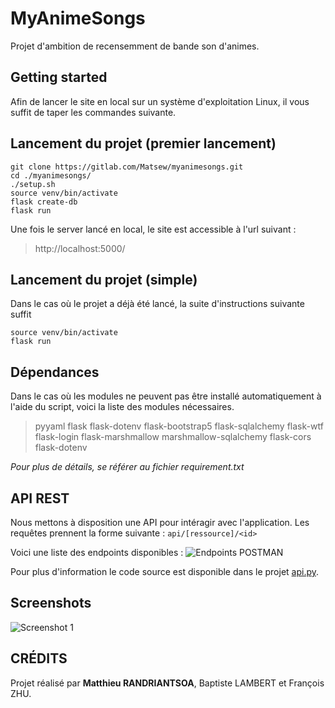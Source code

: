 # MyAnimeSongs

Projet d'ambition de recensemment de bande son d'animes. 

## Getting started

Afin de lancer le site en local sur un système d'exploitation Linux, il vous suffit de taper les commandes suivante.

## Lancement du projet (premier lancement)

```
git clone https://gitlab.com/Matsew/myanimesongs.git
cd ./myanimesongs/
./setup.sh
source venv/bin/activate
flask create-db
flask run
```

Une fois le server lancé en local, le site est accessible à l'url suivant :

> http://localhost:5000/

## Lancement du projet (simple)

Dans le cas où le projet a déjà été lancé, la suite d'instructions suivante suffit 

```
source venv/bin/activate
flask run
```

## Dépendances

Dans le cas où les modules ne peuvent pas être installé automatiquement à l'aide du script, voici la liste des modules nécessaires.

> pyyaml
> flask
> flask-dotenv
> flask-bootstrap5
> flask-sqlalchemy
> flask-wtf
> flask-login
> flask-marshmallow
> marshmallow-sqlalchemy
> flask-cors
> flask-dotenv

*Pour plus de détails, se référer au fichier requirement.txt*

## API REST

Nous mettons à disposition une API pour intéragir avec l'application. 
Les requêtes prennent la forme suivante : `api/[ressource]/<id>`

Voici une liste des endpoints disponibles :
![Endpoints POSTMAN](https://user-images.githubusercontent.com/85303770/221856304-66c13f28-3e2c-4a47-b987-cb5c8efe933a.png)

Pour plus d'information le code source est disponible dans le projet [api.py](https://github.com/Mxtsxw/MyAnimeSongs/blob/main/website/api.py).


## Screenshots 

![Screenshot 1](https://user-images.githubusercontent.com/85303770/212152681-6f8dd8ba-6d78-4d75-b261-fcc7d11a59c9.jpg)


## CRÉDITS

Projet réalisé par **Matthieu RANDRIANTSOA**, Baptiste LAMBERT et François ZHU.
